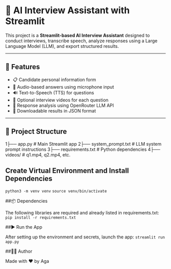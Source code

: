 # 🤖 AI Interview Assistant with Streamlit

This project is a **Streamlit-based AI Interview Assistant** designed to conduct interviews, transcribe speech, analyze responses using a Large Language Model (LLM), and export structured results.

---

## 🚀 Features

- 📋 Candidate personal information form
- 🎤 Audio-based answers using microphone input
- 🔊 Text-to-Speech (TTS) for questions
- 🎥 Optional interview videos for each question
- 🧠 Response analysis using OpenRouter LLM API
- 📁 Downloadable results in JSON format

---

## 📁 Project Structure

1├── app.py # Main Streamlit app
2├── system_prompt.txt # LLM system prompt instructions
3├── requirements.txt # Python dependencies
4├── videos/ # q1.mp4, q2.mp4, etc.

## Create Virtual Environment and Install Dependencies

```python3 -m venv venv```
```source venv/bin/activate```

##📦 Dependencies

The following libraries are required and already listed in requirements.txt:
```pip install -r requirements.txt```

##▶️ Run the App

After setting up the environment and secrets, launch the app:
```streamlit run app.py```

##👨‍💻 Author

Made with ❤️ by Aga
